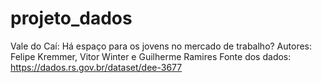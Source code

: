 # projeto_dados
Vale do Caí: Há espaço para os jovens no mercado de trabalho? 
Autores: Felipe Kremmer, Vitor Winter e Guilherme Ramires
Fonte dos dados: https://dados.rs.gov.br/dataset/dee-3677

